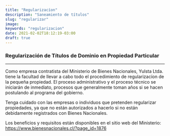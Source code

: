 ```yaml
---
title: "Regularizacíon"
description: "Saneamiento de títulos"
slug: "regularizar"
image:
keywords: "regularizacion"
date: 2021-02-02T18:12:19-03:00
draft: true
---
```


### Regularización de Títulos de Dominio en Propiedad Particular ###
--------------------------------------	
 Como empresa contratista del Ministerio de Bienes Nacionales, Yulsta Ltda. tiene la facultad de llevar a cabo todo el procedimiento de regularizacíon de la pequeña propiedad. El proceso administrativo y el proceso técnico se iniciarán de inmediato, procesos que generalmente toman años si se hacen postulando al programa del gobierno. 

 Tenga cuidado con las empresas o individuos que pretenden regularizar propiedades, ya que no están autorizados a hacerlo si no están debidamente registrados con Bienes Nacionales.

 Los beneficios y requisitos están disponibles en el sitio web del Ministerio:
https://www.bienesnacionales.cl/?page_id=1876